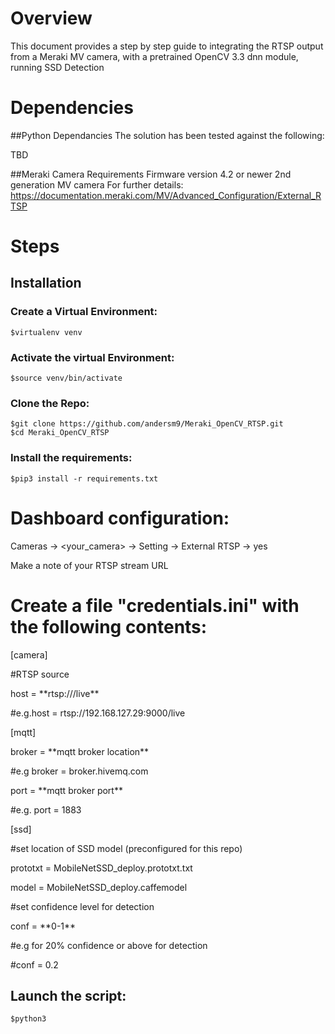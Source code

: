 # Overview

This document provides a step by step guide to integrating the RTSP output from a Meraki MV camera, with a pretrained OpenCV 3.3 dnn module, running SSD Detection


# Dependencies

##Python Dependancies
The solution has been tested against the following:

TBD

##Meraki Camera Requirements
Firmware version 4.2 or newer
2nd generation MV camera
For further details:
https://documentation.meraki.com/MV/Advanced_Configuration/External_RTSP
# Steps

## Installation

### Create a Virtual Environment:
    $virtualenv venv

### Activate the virtual Environment:
    $source venv/bin/activate

### Clone the Repo:
    $git clone https://github.com/andersm9/Meraki_OpenCV_RTSP.git
    $cd Meraki_OpenCV_RTSP

### Install the requirements:
    $pip3 install -r requirements.txt

# Dashboard configuration:

Cameras -> <your_camera> -> Setting -> External RTSP -> yes

Make a note of your RTSP stream URL 

# Create a file "credentials.ini" with the following contents:

[camera]

#RTSP source

host = \*\*rtsp:\/\/<camera IP>/live\*\*
    
#e.g.host = rtsp://192.168.127.29:9000/live

[mqtt]

broker = \*\*mqtt broker location\*\*
    
#e.g broker = broker.hivemq.com

port = \*\*mqtt broker port\*\*
    
#e.g. port = 1883

[ssd]

#set location of SSD model (preconfigured for this repo)

prototxt = MobileNetSSD_deploy.prototxt.txt

model = MobileNetSSD_deploy.caffemodel

#set confidence level for detection

conf = \*\*0-1\*\*

#e.g for 20% confidence or above for detection

#conf = 0.2

## Launch the script:

    $python3 

